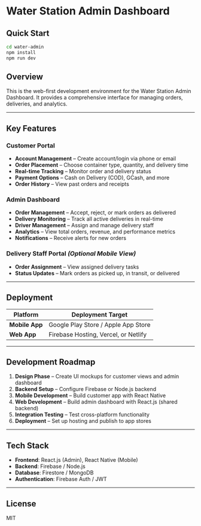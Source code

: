 # Water Station Admin Dashboard

## Quick Start

```bash
cd water-admin
npm install
npm run dev
```

## Overview

This is the web-first development environment for the Water Station Admin Dashboard. It provides a comprehensive interface for managing orders, deliveries, and analytics.

---

## Key Features

### Customer Portal

- **Account Management** – Create account/login via phone or email
- **Order Placement** – Choose container type, quantity, and delivery time
- **Real-time Tracking** – Monitor order and delivery status
- **Payment Options** – Cash on Delivery (COD), GCash, and more
- **Order History** – View past orders and receipts

### Admin Dashboard

- **Order Management** – Accept, reject, or mark orders as delivered
- **Delivery Monitoring** – Track all active deliveries in real-time
- **Driver Management** – Assign and manage delivery staff
- **Analytics** – View total orders, revenue, and performance metrics
- **Notifications** – Receive alerts for new orders

### Delivery Staff Portal _(Optional Mobile View)_

- **Order Assignment** – View assigned delivery tasks
- **Status Updates** – Mark orders as picked up, in transit, or delivered

---

## Deployment

| Platform       | Deployment Target                    |
| -------------- | ------------------------------------ |
| **Mobile App** | Google Play Store / Apple App Store  |
| **Web App**    | Firebase Hosting, Vercel, or Netlify |

---

## Development Roadmap

1. **Design Phase** – Create UI mockups for customer views and admin dashboard
2. **Backend Setup** – Configure Firebase or Node.js backend
3. **Mobile Development** – Build customer app with React Native
4. **Web Development** – Build admin dashboard with React.js (shared backend)
5. **Integration Testing** – Test cross-platform functionality
6. **Deployment** – Set up hosting and publish to app stores

---

## Tech Stack

- **Frontend**: React.js (Admin), React Native (Mobile)
- **Backend**: Firebase / Node.js
- **Database**: Firestore / MongoDB
- **Authentication**: Firebase Auth / JWT

---

## License

MIT
